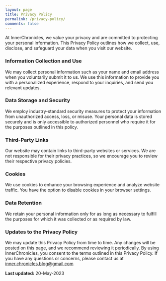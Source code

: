 ```yaml
---
layout: page
title: Privacy Policy
permalink: /privacy-policy/
comments: false
---
```


At InnerChronicles, we value your privacy and are committed to protecting your personal information. This Privacy Policy outlines how we collect, use, disclose, and safeguard your data when you visit our website.

### Information Collection and Use
We may collect personal information such as your name and email address when you voluntarily submit it to us.
We use this information to provide you with a personalized experience, respond to your inquiries, and send you relevant updates.

### Data Storage and Security
We employ industry-standard security measures to protect your information from unauthorized access, loss, or misuse.
Your personal data is stored securely and is only accessible to authorized personnel who require it for the purposes outlined in this policy.

### Third-Party Links
Our website may contain links to third-party websites or services. We are not responsible for their privacy practices, so we encourage you to review their respective privacy policies.

### Cookies
We use cookies to enhance your browsing experience and analyze website traffic. You have the option to disable cookies in your browser settings.

### Data Retention
We retain your personal information only for as long as necessary to fulfill the purposes for which it was collected or as required by law.

### Updates to the Privacy Policy
We may update this Privacy Policy from time to time. Any changes will be posted on this page, and we recommend reviewing it periodically.
By using InnerChronicles, you consent to the terms outlined in this Privacy Policy. If you have any questions or concerns, please contact us at [inner.chronicles.blog@gmail.com](mailto:inner.chronicles.blog@gmail.com)

**Last updated:**  20-May-2023